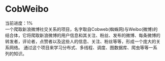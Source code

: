 # CobWeibo
当前进度：1%    
一个爬取新浪微博社交关系的项目，名字取自Cobweb(蜘蛛网)与Weibo(微博)的结合体，它将爬取新浪微博的用户信息和其关注、粉丝、发布的微博、每条微博的转发者，评论者，点赞者以及这些人的信息、关注、粉丝等等，形成一个庞大的关系网络。
通过这个项目来学习分布式、多线程、调度、图数据库、爬虫等等一系列的知识。

